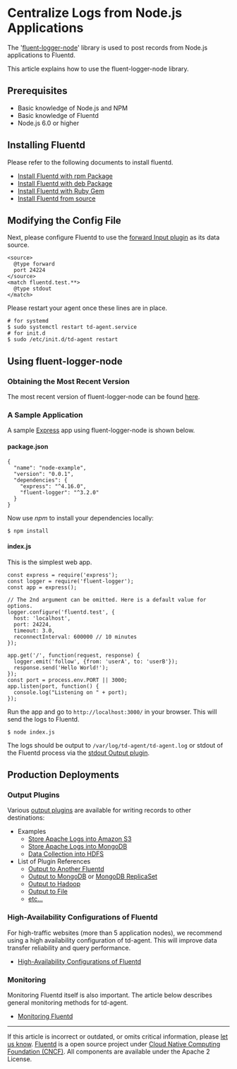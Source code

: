 # Centralize Logs from Node.js Applications

The '[fluent-logger-node](https://github.com/fluent/fluent-logger-node)'
library is used to post records from Node.js applications to Fluentd.

This article explains how to use the fluent-logger-node library.


## Prerequisites

-   Basic knowledge of Node.js and NPM
-   Basic knowledge of Fluentd
-   Node.js 6.0 or higher


## Installing Fluentd

Please refer to the following documents to install fluentd.

-   [Install Fluentd with rpm Package](/articles/install-by-rpm.md)
-   [Install Fluentd with deb Package](/articles/install-by-deb.md)
-   [Install Fluentd with Ruby Gem](/articles/install-by-gem.md)
-   [Install Fluentd from source](/articles/install-from-source.md)


## Modifying the Config File

Next, please configure Fluentd to use the [forward Input plugin](/plugins/input/in_forward.md) as its data source.

``` {.CodeRay}
<source>
  @type forward
  port 24224
</source>
<match fluentd.test.**>
  @type stdout
</match>
```

Please restart your agent once these lines are in place.

``` {.CodeRay}
# for systemd
$ sudo systemctl restart td-agent.service
# for init.d
$ sudo /etc/init.d/td-agent restart
```


## Using fluent-logger-node


### Obtaining the Most Recent Version

The most recent version of fluent-logger-node can be found
[here](https://www.npmjs.com/package/fluent-logger).


### A Sample Application

A sample [Express](http://expressjs.com/) app using fluent-logger-node
is shown below.

#### package.json

``` {.CodeRay}
{
  "name": "node-example",
  "version": "0.0.1",
  "dependencies": {
    "express": "^4.16.0",
    "fluent-logger": "^3.2.0"
  }
}
```

Now use *npm* to install your dependencies locally:

``` {.CodeRay}
$ npm install
```

#### index.js

This is the simplest web app.

``` {.CodeRay}
const express = require('express');
const logger = require('fluent-logger');
const app = express();

// The 2nd argument can be omitted. Here is a default value for options.
logger.configure('fluentd.test', {
  host: 'localhost',
  port: 24224,
  timeout: 3.0,
  reconnectInterval: 600000 // 10 minutes
});

app.get('/', function(request, response) {
  logger.emit('follow', {from: 'userA', to: 'userB'});
  response.send('Hello World!');
});
const port = process.env.PORT || 3000;
app.listen(port, function() {
  console.log("Listening on " + port);
});
```

Run the app and go to `http://localhost:3000/` in your browser. This
will send the logs to Fluentd.

``` {.CodeRay}
$ node index.js
```

The logs should be output to `/var/log/td-agent/td-agent.log` or stdout
of the Fluentd process via the [stdout Output plugin](/plugins/output/out_stdout.md).


## Production Deployments


### Output Plugins

Various [output plugins](/plugins/output/output-plugin-overview.md) are available for
writing records to other destinations:

-   Examples
    -   [Store Apache Logs into Amazon S3](/articles/apache-to-s3.md)
    -   [Store Apache Logs into MongoDB](/articles/apache-to-mongodb.md)
    -   [Data Collection into HDFS](/articles/http-to-hdfs.md)
-   List of Plugin References
    -   [Output to Another Fluentd](/plugins/output/out_forward.md)
    -   [Output to MongoDB](/plugins/output/out_mongo.md) or [MongoDB ReplicaSet](/plugins/output/out_mongo_replset.md)
    -   [Output to Hadoop](/plugins/output/out_webhdfs.md)
    -   [Output to File](/plugins/output/out_file.md)
    -   [etc...](http://fluentd.org/plugin/)


### High-Availability Configurations of Fluentd

For high-traffic websites (more than 5 application nodes), we recommend
using a high availability configuration of td-agent. This will improve
data transfer reliability and query performance.

-   [High-Availability Configurations of Fluentd](/deployment/high-availability.md)


### Monitoring

Monitoring Fluentd itself is also important. The article below describes
general monitoring methods for td-agent.

-   [Monitoring Fluentd](/deployment/monitoring.md)


------------------------------------------------------------------------

If this article is incorrect or outdated, or omits critical information, please [let us know](https://github.com/fluent/fluentd-docs/issues?state=open).
[Fluentd](http://www.fluentd.org/) is a open source project under [Cloud Native Computing Foundation (CNCF)](https://cncf.io/). All components are available under the Apache 2 License.
